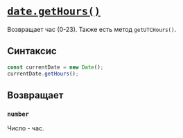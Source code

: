 # [`date.getHours()`](../index.md)

Возвращает час (0-23). Также есть метод `getUTCHours()`.

## Синтаксис

```js
const currentDate = new Date();
currentDate.getHours();
```

## Возвращает

### `number`

Число - час.
